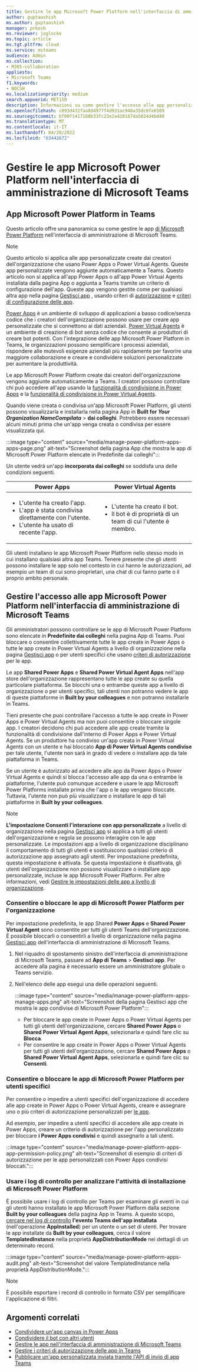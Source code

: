 ```yaml
---
title: Gestire le app Microsoft Power Platform nell'interfaccia di amministrazione di Microsoft Teams
author: guptaashish
ms.author: guptaashish
manager: prkosh
ms.reviewer: joglocke
ms.topic: article
ms.tgt.pltfrm: cloud
ms.service: msteams
audience: Admin
ms.collection:
- M365-collaboration
appliesto:
- Microsoft Teams
f1.keywords:
- NOCSH
ms.localizationpriority: medium
search.appverid: MET150
description: Informazioni su come gestire l'accesso alle app personalizzate create su Microsoft Power Platform nell'interfaccia di amministrazione di Microsoft Teams.
ms.openlocfilehash: c093d432faa8d4977f4d931ac948a35dc6fe6509
ms.sourcegitcommit: bf0071417188b33fc23e2a420187da5024d4bd40
ms.translationtype: MT
ms.contentlocale: it-IT
ms.lasthandoff: 04/20/2022
ms.locfileid: "63442672"
---
```

# <a name="manage-microsoft-power-platform-apps-in-the-microsoft-teams-admin-center"></a>Gestire le app Microsoft Power Platform nell'interfaccia di amministrazione di Microsoft Teams

## <a name="microsoft-power-platform-apps-in-teams"></a>App Microsoft Power Platform in Teams

Questo articolo offre una panoramica su come gestire le app [di Microsoft Power Platform](https://powerplatform.microsoft.com/) nell'interfaccia di amministrazione di Microsoft Teams.

> [!NOTE]
> Questo articolo si applica alle app personalizzate create dai creatori dell'organizzazione che usano Power Apps o Power Virtual Agents. Queste app personalizzate vengono aggiunte automaticamente a Teams. Questo articolo non si applica all'app Power Apps o all'app Power Virtual Agents installata dalla pagina App o aggiunta a Teams tramite un criterio di configurazione dell'app. Queste app vengono gestite come per qualsiasi altra app nella pagina [Gestisci app](manage-apps.md) , usando criteri di [autorizzazione](teams-app-permission-policies.md) e [criteri di configurazione delle app](teams-app-setup-policies.md).

[Power Apps](https://powerapps.microsoft.com) è un ambiente di sviluppo di applicazioni a basso codice/senza codice che i creatori dell'organizzazione possono usare per creare app personalizzate che si connettono ai dati aziendali. [Power Virtual Agents](/power-virtual-agents/fundamentals-what-is-power-virtual-agents) è un ambiente di creazione di bot senza codice che consente ai produttori di creare bot potenti. Con l'integrazione delle app Microsoft Power Platform in Teams, le organizzazioni possono semplificare i processi aziendali, rispondere alle mutevoli esigenze aziendali più rapidamente per favorire una maggiore collaborazione e creare e condividere soluzioni personalizzate per aumentare la produttività.  

Le app Microsoft Power Platform create dai creatori dell'organizzazione vengono aggiunte automaticamente a Teams. I creatori possono controllare chi può accedere all'app usando la [funzionalità di condivisione in Power Apps](/powerapps/maker/canvas-apps/share-app) e la [funzionalità di condivisione in Power Virtual Agents](/power-virtual-agents/admin-share-bots).

Quando viene creata o condivisa un'app Microsoft Power Platform, gli utenti possono visualizzarla e installarla nella pagina App in **Built for *Your Organization NameCompilata*** >  **dai colleghi**. Potrebbero essere necessari alcuni minuti prima che un'app venga creata o condivisa per essere visualizzata qui.

:::image type="content" source="media/manage-power-platform-apps-apps-page.png" alt-text="Screenshot della pagina App che mostra le app di Microsoft Power Platform elencate in Predefinite dai colleghi":::

Un utente vedrà un'app **incorporata dai colleghi** se soddisfa una delle condizioni seguenti.

|Power Apps |Power Virtual Agents  |
|---------|---------|
|<ul><li>L'utente ha creato l'app.</li><li>L'app è stata condivisa direttamente con l'utente.</li><li>L'utente ha usato di recente l'app. </li></ul>| <ul><li>L'utente ha creato il bot.</li><li>Il bot è di proprietà di un team di cui l'utente è membro. </li></ul>        |

Gli utenti installano le app Microsoft Power Platform nello stesso modo in cui installano qualsiasi altra app Teams. Tenere presente che gli utenti possono installare le app solo nel contesto in cui hanno le autorizzazioni, ad esempio un team di cui sono proprietari, una chat di cui fanno parte o il proprio ambito personale.

## <a name="manage-access-to-microsoft-power-platform-apps-in-the-microsoft-teams-admin-center"></a>Gestire l'accesso alle app Microsoft Power Platform nell'interfaccia di amministrazione di Microsoft Teams

Gli amministratori possono controllare se le app di Microsoft Power Platform sono elencate in **Predefinite dai colleghi** nella pagina App di Teams. Puoi bloccare o consentire collettivamente tutte le app create in Power Apps o tutte le app create in Power Virtual Agents a livello di organizzazione nella pagina [Gestisci app](manage-apps.md) o per utenti specifici che usano [criteri di autorizzazione](teams-app-permission-policies.md) per le app.

Le app **Shared Power Apps** e **Shared Power Virtual Agent Apps** nell'app store dell'organizzazione rappresentano tutte le app create su quella particolare piattaforma. Se blocchi una o entrambe queste app a livello di organizzazione o per utenti specifici, tali utenti non potranno vedere le app di queste piattaforme in **Built by your colleagues** e non potranno installarle in Teams.  

Tieni presente che puoi controllare l'accesso a tutte le app create in Power Apps e Power Virtual Agents ma non puoi consentire o bloccare singole app. I creatori decidono chi può accedere alle app create tramite la funzionalità di condivisione dall'interno di Power Apps e Power Virtual Agents. Se un produttore ha condiviso un'app creata in Power Virtual Agents con un utente e hai bloccato **App di Power Virtual Agents condivise** per tale utente, l'utente non sarà in grado di vedere o installare app da tale piattaforma in Teams.

Se un utente è autorizzato ad accedere alle app da Power Apps o Power Virtual Agents e quindi si blocca l'accesso alle app da una o entrambe le piattaforme, l'utente può comunque accedere e usare le app Microsoft Power Platforms installate prima che l'app o le app vengano bloccate. Tuttavia, l'utente non può più visualizzare o installare le app di tali piattaforme in **Built by your colleagues**.

> [!NOTE]
> **L'impostazione Consenti l'interazione con app personalizzate** a livello di organizzazione nella pagina [Gestisci app](manage-apps.md) si applica a tutti gli utenti dell'organizzazione e regola se possono interagire con le app personalizzate. Le impostazioni app a livello di organizzazione disciplinano il comportamento di tutti gli utenti e sostituiscono qualsiasi criterio di autorizzazione app assegnato agli utenti. Per impostazione predefinita, questa impostazione è attivata. Se questa impostazione è disattivata, gli utenti dell'organizzazione non possono visualizzare o installare app personalizzate, incluse le app Microsoft Power Platform. Per altre informazioni, vedi [Gestire le impostazioni delle app a livello di organizzazione](manage-apps.md#manage-org-wide-app-settings).

### <a name="allow-or-block-microsoft-power-platform-apps-for-your-organization"></a>Consentire o bloccare le app di Microsoft Power Platform per l'organizzazione

Per impostazione predefinita, le app Shared **Power Apps** e **Shared Power Virtual Agent** sono consentite per tutti gli utenti Teams dell'organizzazione. È possibile bloccarli o consentirli a livello di organizzazione nella pagina [Gestisci app](manage-apps.md) dell'interfaccia di amministrazione di Microsoft Teams.  

1. Nel riquadro di spostamento sinistro dell'interfaccia di amministrazione di Microsoft Teams, passare ad **App di Teams** > **Gestisci app**. Per accedere alla pagina è necessario essere un amministratore globale o Teams servizio.
2. Nell'elenco delle app esegui una delle operazioni seguenti.

    :::image type="content" source="media/manage-power-platform-apps-manage-apps.png" alt-text="Screenshot della pagina Gestisci app che mostra le app condivise di Microsoft Power Platform":::

    - Per bloccare le app create in Power Apps o Power Virtual Agents per tutti gli utenti dell'organizzazione, cercare **Shared Power Apps** o **Shared Power Virtual Agent Apps**, selezionarla e quindi fare clic su **Blocca**.
    - Per consentire le app create in Power Apps o Power Virtual Agents per tutti gli utenti dell'organizzazione, cercare **Shared Power Apps** o **Shared Power Virtual Agent Apps**, selezionarla e quindi fare clic su **Consenti**.

### <a name="allow-or-block-microsoft-power-platform-apps-for-specific-users"></a>Consentire o bloccare le app di Microsoft Power Platform per utenti specifici

Per consentire o impedire a utenti specifici dell'organizzazione di accedere alle app create in Power Apps o Power Virtual Agents, creare e assegnare uno o più criteri di autorizzazione personalizzati per [le app](teams-app-permission-policies.md).

Ad esempio, per impedire a utenti specifici di accedere alle app create in Power Apps, creare un criterio di autorizzazione per l'app personalizzato per bloccare **i Power Apps condivisi** e quindi assegnarlo a tali utenti.

:::image type="content" source="media/manage-power-platform-apps-app-permission-policy.png" alt-text="Screenshot di esempio di criteri di autorizzazione per le app personalizzati con Power Apps condivisi bloccati.":::

### <a name="use-audit-logs-to-investigate-microsoft-power-platform-installation-activity"></a>Usare i log di controllo per analizzare l'attività di installazione di Microsoft Power Platform

È possibile usare i log di controllo per Teams per esaminare gli eventi in cui gli utenti hanno installato le app Microsoft Power Platform dalla sezione **Built by your colleagues** della pagina App in Teams. A questo scopo, [cercare nel log di controllo](./audit-log-events.md) **l'evento Teams dell'app installata** (nell'operazione **AppInstalled**) per un utente o un set di utenti. Per trovare le app installate da **Built by your colleagues**, cerca il valore **TemplatedInstance** nella proprietà **AppDistributionMode** nei dettagli di un determinato record.

:::image type="content" source="media/manage-power-platform-apps-audit.png" alt-text="Screenshot del valore TemplatedInstance nella proprietà AppDistributionMode.":::

> [!NOTE]
> È possibile esportare i record di controllo in formato CSV per semplificare l'applicazione di filtri.

## <a name="related-topics"></a>Argomenti correlati

- [Condividere un'app canvas in Power Apps](/powerapps/maker/canvas-apps/share-app)
- [Condividere il bot con altri utenti](/power-virtual-agents/admin-share-bots)
- [Gestire le app nell'interfaccia di amministrazione di Microsoft Teams](manage-apps.md)
- [Gestire i criteri di autorizzazione delle app in Teams](teams-app-permission-policies.md)
- [Pubblicare un'app personalizzata inviata tramite l'API di invio di app Teams](submit-approve-custom-apps.md)
